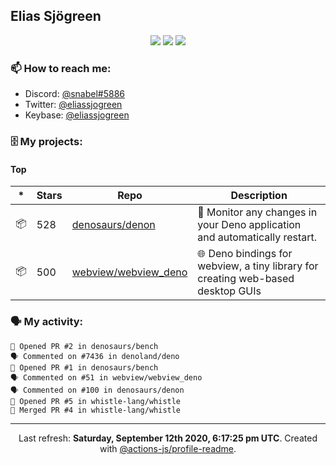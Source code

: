 ## Elias Sjögreen

<p align="center">
  <img src="https://img.shields.io/badge/🎂-dec. 2003-success" />
  <img src="https://img.shields.io/badge/🌎-Stockholm-informational" />
  <img src="https://img.shields.io/badge/👦-He/Him-informational" />
</p>

### 📫 How to reach me:

- Discord: [@snabel#5886](https://discord.com/users/267978757799673866)
- Twitter: [@eliassjogreen](https://twitter.com/eliassjogreen)
- Keybase: [@eliassjogreen](https://keybase.io/eliassjogreen)

### 🗄 My projects:

#### Top
|*|Stars|Repo|Description|
|---|---|---|---|
| 📦 | 528 | [denosaurs/denon](https://github.com/denosaurs/denon) | 👀 Monitor any changes in your Deno application and automatically restart. |
| 📦 | 500 | [webview/webview_deno](https://github.com/webview/webview_deno) | 🌐 Deno bindings for webview, a tiny library for creating web-based desktop GUIs |

### 🗣 My activity:

```
💪 Opened PR #2 in denosaurs/bench
🗣 Commented on #7436 in denoland/deno
💪 Opened PR #1 in denosaurs/bench
🗣 Commented on #51 in webview/webview_deno
🗣 Commented on #100 in denosaurs/denon
💪 Opened PR #5 in whistle-lang/whistle
🎉 Merged PR #4 in whistle-lang/whistle
```

------------
<p align="center">Last refresh: <b>Saturday, September 12th 2020, 6:17:25 pm UTC</b>. Created with <a href=https://github.com/marketplace/actions/profile-readme>@actions-js/profile-readme</a>.</p>
